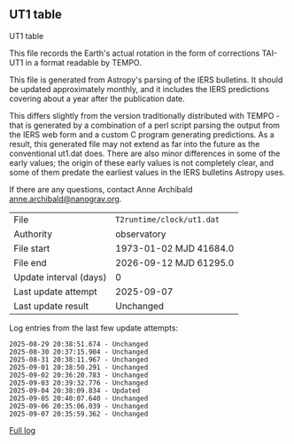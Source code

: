 
## UT1 table

UT1 table

This file records the Earth's actual rotation in the form of
corrections TAI-UT1 in a format readable by TEMPO.

This file is generated from Astropy's parsing of the IERS
bulletins. It should be updated approximately monthly, and it
includes the IERS predictions covering about a year after the
publication date.

This differs slightly from the version traditionally distributed
with TEMPO - that is generated by a combination of a perl script
parsing the output from the IERS web form and a custom C program
generating predictions. As a result, this generated file may not
extend as far into the future as the conventional ut1.dat does.
There are also minor differences in some of the early values; the
origin of these early values is not completely clear, and some of
them predate the earliest values in the IERS bulletins Astropy uses.

If there are any questions, contact Anne Archibald
<anne.archibald@nanograv.org>.

|     |     |
|:--- |:--- |
| File | `T2runtime/clock/ut1.dat` |
| Authority | observatory |
| File start | 1973-01-02 MJD 41684.0 |
| File end | 2026-09-12 MJD 61295.0 |
| Update interval (days) | 0 |
| Last update attempt | 2025-09-07 |
| Last update result | Unchanged |

Log entries from the last few update attempts:
```
2025-08-29 20:38:51.674 - Unchanged
2025-08-30 20:37:15.904 - Unchanged
2025-08-31 20:38:11.967 - Unchanged
2025-09-01 20:38:50.291 - Unchanged
2025-09-02 20:36:20.783 - Unchanged
2025-09-03 20:39:32.776 - Unchanged
2025-09-04 20:38:09.834 - Updated
2025-09-05 20:40:07.640 - Unchanged
2025-09-06 20:35:06.039 - Unchanged
2025-09-07 20:35:59.362 - Unchanged
```
[Full log](https://raw.githubusercontent.com/ipta/pulsar-clock-corrections/main/log/T2runtime/clock/ut1.dat.log)
